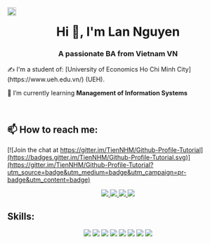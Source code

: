 <img align="left" width="20" src="https://github.githubassets.com/images/modules/profile/profile-first-repo.svg">
<h1 align="center">Hi 👋, I'm Lan Nguyen</h1>
<p align="center">
  <h3 align="center">A passionate BA from Vietnam VN </h3>
</p>
✍ I'm a student of: [University of Economics Ho Chi Minh City](https://www.ueh.edu.vn/) (UEH).

🌱 I’m currently learning **Management of Information Systems**

<br />

## 📫 How to reach me:

[![Join the chat at https://gitter.im/TienNHM/Github-Profile-Tutorial](https://badges.gitter.im/TienNHM/Github-Profile-Tutorial.svg)](https://gitter.im/TienNHM/Github-Profile-Tutorial?utm_source=badge&utm_medium=badge&utm_campaign=pr-badge&utm_content=badge)

<p align="center">
  <a href="https://www.linkedin.com/in/lannguyen10251/">
    <img src="https://img.icons8.com/fluent/48/000000/linkedin.png"/>
  </a>
  <a href="https://www.facebook.com/Orchid.APR419">
    <img src="https://img.icons8.com/fluent/48/000000/facebook-new.png" target="_blank" />
  </a> 
  <a href="https://github.com/lannguyen10251">
    <img src="https://img.icons8.com/fluent/48/000000/github.png"/>
  </a>
  <a href="mailto:tiennhm.it@gmail.com" alt="Email">
    <img src="https://img.icons8.com/fluent/48/000000/mailing.png"/>
  </a>
</p>

## Skills:
<p align="center"> 
  <img src="https://img.icons8.com/color/48/000000/microsoft-sql-server.png"/>
  <img src="https://img.icons8.com/color/48/000000/mysql-logo.png"/>
  <img src="https://img.icons8.com/color/48/000000/github-2.png"/>
  <img src="https://img.icons8.com/color/48/visual-studio-code-2019.png"/>
  <img src="https://img.icons8.com/fluency/48/visual-studio.png"/>
  <img src="https://img.icons8.com/color/48/power-bi.png"/>
  <img src="https://img.icons8.com/fluency/48/rstudio.png"/>
  <img src="https://img.icons8.com/color/48/microsoft-excel-2019--v1.png"/>
</p>
